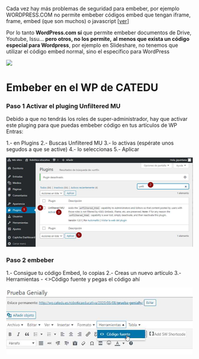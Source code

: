 Cada vez hay más problemas de seguridad para embeber, por ejemplo WORDPRESS.COM no permite embeber códigos embed que tengan iframe, frame, embed (que son muchos) o javascript [[ver](https://en.support.wordpress.com/code/)]

Por lo tanto **WordPress.com sí** que permite embeber documentos de Drive, Youtube, Issu... **pero otros, no los permite,** **al menos que exista un código especial para Wordpress**, por ejemplo en Slideshare, no tenemos que utilizar el código embed normal, sino el específico para WordPress

![](https://catedu.github.io/aprendizaje-colaborativo-con-blog/img/embeberWP.png)

# Embeber en el WP de CATEDU
### Paso 1 Activar el pluging Unfiltered MU
Debido a que no tendrás los roles de super-administrador, hay que activar este pluging para que puedas embeber código en tus artículos de WP
Entras:

1.- en Plugins
2.- Buscas Unfiltered MU
3.- lo activas (espérate unos segudos a que se active)
4.- lo seleccionas
5.- Aplicar

![](https://raw.githubusercontent.com/catedu/los_blogs/master/assets/2020-03-10%2013_28_58.jpg)

### Paso 2 embeber

1.- Consigue tu código Embed, lo copias
2.- Creas un nuevo artículo
3.-Herramientas - <>Código fuente y pegas el código ahí

![](https://raw.githubusercontent.com/catedu/los_blogs/master/assets/2020-03-10%2013_33_45.jpg)
